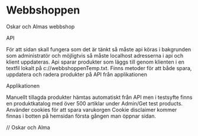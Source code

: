 # Webbshoppen
Oskar och Almas webbshop

API

För att sidan skall fungera som det är tänkt så måste api köras i bakgrunden som administratör och möjligtvis så måste localhost adresserna i api och klient uppdateras. 
Api sparar produkter som läggs till genom klienten i en textfil lokalt på c://webbshoppenTemp.txt. 
Finns metoder för att både spara, uppdatera och radera produkter på API från applikationen

Applikationen

Manuellt tillagda produkter hämtas automatiskt från API men i testsyfte finns en produktkatalog med över 500 artiklar under Admin/Get test products.
Använder cookies för att spara varukorgen
Cookie disclaimer kommer finnas i botten på hemsidan första gången man öppnar sidan. 


// Oskar och Alma
